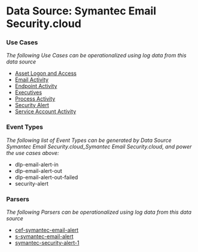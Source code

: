 Data Source: Symantec Email Security.cloud
==========================================

### Use Cases

_The following Use Cases can be operationalized using log data from this data source_

* [Asset Logon and Access](usecase_asset_logon_and_access.md)
* [Email Activity](usecase_email_activity.md)
* [Endpoint Activity](usecase_endpoint_activity.md)
* [Executives](usecase_executives.md)
* [Process Activity](usecase_process_activity.md)
* [Security Alert](usecase_security_alert.md)
* [Service Account Activity](usecase_service_account_activity.md)


### Event Types

_The following list of Event Types can be generated by Data Source Symantec Email Security.cloud_Symantec Email Security.cloud, and power the use cases above:_

- dlp-email-alert-in
- dlp-email-alert-out
- dlp-email-alert-out-failed
- security-alert


### Parsers

_The following Parsers can be operationalized using log data from this data source_

* [cef-symantec-email-alert](parserContent_cef-symantec-email-alert.md)
* [s-symantec-email-alert](parserContent_s-symantec-email-alert.md)
* [symantec-security-alert-1](parserContent_symantec-security-alert-1.md)
